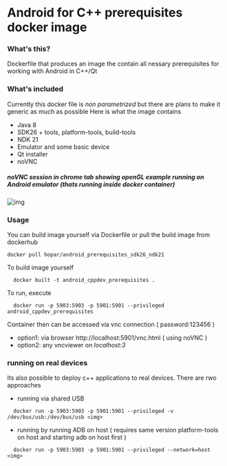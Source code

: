 # Android for C++ prerequisites docker image


### What's this?
Dockerfile that produces an image the contain all nessary prerequisites for working with Android in C++/Qt

### What's included
Currently this docker file is *non parametrized* but there are plans to make it generic as much as possible
Here is what the image contains
- Java 8
- SDK26 + tools, platform-tools, build-tools
- NDK 21
- Emulator and some basic device 
- Qt installer
- noVNC

##### noVNC session in chrome tab showing openGL example running on Android emulator (thats running inside docker container)
![img](https://i.ibb.co/yPpbhtw/lolqt-2.png)

### Usage
You can build image yourself via Dockerfile or pull the build image from dockerhub 
```
docker pull hopar/android_prerequisites_sdk26_ndk21

```
To build image yourself
```
  docker built -t android_cppdev_prerequisites .
```

To run, execute 

```
  docker run -p 5903:5903 -p 5901:5901 --privileged android_cppdev_prerequisites
```
Container then can be accessed via vnc connection ( password:123456 )
- option1: via browser http://localhost:5901/vnc.html  ( using noVNC )
- option2: any vncviewer on *localhost:3*

### running on real devices 

Its also possible to deploy c++ applications to real devices. There are rwo approaches

- running via shared USB
```
  docker run -p 5903:5903 -p 5901:5901 --privileged -v /dev/bus/usb:/dev/bus/usb <img> 
```

- running by running ADB on host ( requires same version platform-tools on host and starting adb on host first )
```
  docker run -p 5903:5903 -p 5901:5901 --privileged --network=host <img> 
```
